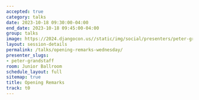 ```yaml
---
accepted: true
category: talks
date: 2023-10-18 09:30:00-04:00
end_date: 2023-10-18 09:45:00-04:00
group: talks
image: https://2024.djangocon.us//static/img/social/presenters/peter-grandstaff.png
layout: session-details
permalink: /talks/opening-remarks-wednesday/
presenter_slugs:
- peter-grandstaff
room: Junior Ballroom
schedule_layout: full
sitemap: true
title: Opening Remarks
track: t0
---
```

